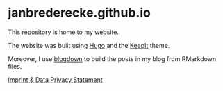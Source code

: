 # janbrederecke.github.io
This repository is home to my website.

The website was built using [Hugo](https://gohugo.io) and the
[KeepIt](https://github.com/Fastbyte01/KeepIt) theme.

Moreover, I use [blogdown](https://github.com/rstudio/blogdown) to build the
posts in my blog from RMarkdown files.

[Imprint & Data Privacy Statement](https://janbrederecke.github.io/impressum)
